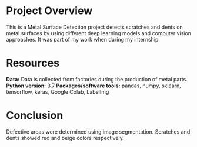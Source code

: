 # Project Overview

This is a Metal Surface Detection project detects scratches and dents on metal surfaces by using different deep learning models and computer vision approaches. It was part of my work when during my internship. 

# Resources

**Data:** Data is collected from factories during the production of metal parts. 
**Python version:** 3.7
**Packages/software tools:** pandas, numpy, sklearn, tensorflow, keras, Google Colab, LabelImg

# Conclusion
Defective areas were determined using image segmentation. Scratches and dents showed red and beige colors respectively. 
